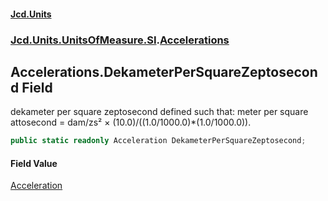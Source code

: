 #### [Jcd.Units](index 'index')
### [Jcd.Units.UnitsOfMeasure.SI](Jcd.Units.UnitsOfMeasure.SI 'Jcd.Units.UnitsOfMeasure.SI').[Accelerations](Accelerations 'Jcd.Units.UnitsOfMeasure.SI.Accelerations')

## Accelerations.DekameterPerSquareZeptosecond Field

dekameter per square zeptosecond defined such that: meter per square attosecond = dam/zs² ×
(10.0)/((1.0/1000.0)*(1.0/1000.0)).

```csharp
public static readonly Acceleration DekameterPerSquareZeptosecond;
```

#### Field Value
[Acceleration](Acceleration 'Jcd.Units.UnitTypes.Acceleration')
